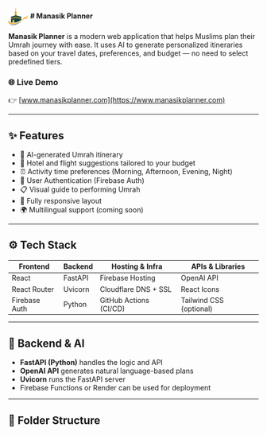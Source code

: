 <p align="left">
<img src="Frontend/assets/ManasikLogo.png" alt="Manasik Logo" width="40" style="vertical-align: middle;"/> <span style="vertical-align: middle;"><strong># Manasik Planner</strong></span>
</p>

**Manasik Planner** is a modern web application that helps Muslims plan their Umrah journey with ease. It uses AI to generate personalized itineraries based on your travel dates, preferences, and budget — no need to select predefined tiers.

### 🌐 Live Demo  
👉 [www.manasikplanner.com](https://www.manasikplanner.com)


---

## ✨ Features

- 📆 AI-generated Umrah itinerary  
- 🏨 Hotel and flight suggestions tailored to your budget  
- ⏰ Activity time preferences (Morning, Afternoon, Evening, Night)  
- 🔐 User Authentication (Firebase Auth)  
- 📋 Visual guide to performing Umrah  
- 📱 Fully responsive layout  
- 🌍 Multilingual support (coming soon)

---

## ⚙️ Tech Stack

| Frontend        | Backend     | Hosting & Infra       | APIs & Libraries         |
|----------------|-------------|------------------------|---------------------------|
| React           | FastAPI     | Firebase Hosting       | OpenAI API                |
| React Router    | Uvicorn     | Cloudflare DNS + SSL   | React Icons               |
| Firebase Auth   | Python      | GitHub Actions (CI/CD) | Tailwind CSS (optional)  |

---

## 🧠 Backend & AI

- **FastAPI (Python)** handles the logic and API  
- **OpenAI API** generates natural language-based plans  
- **Uvicorn** runs the FastAPI server  
- Firebase Functions or Render can be used for deployment

---

## 📁 Folder Structure

